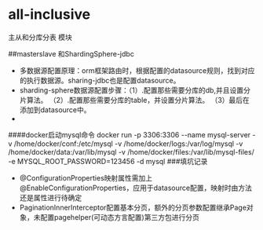 # all-inclusive
主从和分库分表 模块

##masterslave 和ShardingSphere-jdbc
* 多数据源配置原理：orm框架路由时，根据配置的datasource规则，找到对应的执行数据源。sharing-jdbc也是配置datasource。
* sharding-sphere数据源配置步骤：（1）.配置那些需要分库的db,并且设置分片算法。 （2）.配置那些需要分库的table，并设置分片算法。 （3）最后在添加到datasource中。
* 



####docker启动mysql命令
docker run  -p 3306:3306 --name mysql-server -v /home/docker/conf:/etc/mysql -v /home/docker/logs:/var/log/mysql -v /home/docker/data:/var/lib/mysql -v /home/docker/files:/var/lib/mysql-files/ -e MYSQL_ROOT_PASSWORD=123456 -d mysql
###填坑记录
* @ConfigurationProperties映射属性需加上@EnableConfigurationProperties，应用于datasource配置，映射时由方法还是属性进行待确定
* PaginationInnerInterceptor配置基本分页，额外的分页参数配置继承Page对象，未配置pagehelper(可动态方言配置)第三方包进行分页